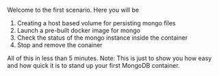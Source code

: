 Welcome to the first scenario. Here you will be 

1. Creating a host based volume for persisting mongo files
2. Launch a pre-built docker image for mongo
3. Check the status of the mongo instance inside the container
4. Stop and remove the conainer

All of this in less than 5 minutes.
Note: This is just to show you how easy and how quick it is to stand up your first MongoDB container.
